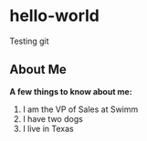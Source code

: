 # hello-world
Testing git
## About Me
**A few things to know about me:**
1. I am the VP of Sales at Swimm
2. I have two dogs
3. I live in Texas
